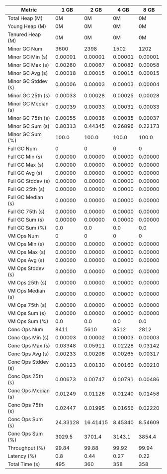 | Metric | 1 GB | 2 GB | 4 GB | 8 GB |
|------|----|----|----|----|
| Total Heap (M) | 0M | 0M | 0M | 0M |
| Young Heap (M) | 0M | 0M | 0M | 0M |
| Tenured Heap (M) | 0M | 0M | 0M | 0M |
| Minor GC Num | 3600 | 2398 | 1502 | 1202 |
| Minor GC Min (s) | 0.00001 | 0.00001 | 0.00001 | 0.00001 |
| Minor GC Max (s) | 0.00260 | 0.00067 | 0.00082 | 0.00058 |
| Minor GC Avg (s) | 0.00018 | 0.00015 | 0.00015 | 0.00015 |
| Minor GC Stddev (s) | 0.00006 | 0.00003 | 0.00003 | 0.00004 |
| Minor GC 25th (s) | 0.00033 | 0.00028 | 0.00025 | 0.00028 |
| Minor GC Median (s) | 0.00039 | 0.00033 | 0.00031 | 0.00033 |
| Minor GC 75th (s) | 0.00055 | 0.00036 | 0.00035 | 0.00037 |
| Minor GC Sum (s) | 0.80313 | 0.44345 | 0.26896 | 0.22173 |
| Minor GC Sum (%) | 100.0 | 100.0 | 100.0 | 100.0 |
| Full GC Num | 0 | 0 | 0 | 0 |
| Full GC Min (s) | 0.00000 | 0.00000 | 0.00000 | 0.00000 |
| Full GC Max (s) | 0.00000 | 0.00000 | 0.00000 | 0.00000 |
| Full GC Avg (s) | 0.00000 | 0.00000 | 0.00000 | 0.00000 |
| Full GC Stddev (s) | 0.00000 | 0.00000 | 0.00000 | 0.00000 |
| Full GC 25th (s) | 0.00000 | 0.00000 | 0.00000 | 0.00000 |
| Full GC Median (s) | 0.00000 | 0.00000 | 0.00000 | 0.00000 |
| Full GC 75th (s) | 0.00000 | 0.00000 | 0.00000 | 0.00000 |
| Full GC Sum (s) | 0.00000 | 0.00000 | 0.00000 | 0.00000 |
| Full GC Sum (%) | 0.0 | 0.0 | 0.0 | 0.0 |
| VM Ops Num | 0 | 0 | 0 | 0 |
| VM Ops Min (s) | 0.00000 | 0.00000 | 0.00000 | 0.00000 |
| VM Ops Max (s) | 0.00000 | 0.00000 | 0.00000 | 0.00000 |
| VM Ops Avg (s) | 0.00000 | 0.00000 | 0.00000 | 0.00000 |
| VM Ops Stddev (s) | 0.00000 | 0.00000 | 0.00000 | 0.00000 |
| VM Ops 25th (s) | 0.00000 | 0.00000 | 0.00000 | 0.00000 |
| VM Ops Median (s) | 0.00000 | 0.00000 | 0.00000 | 0.00000 |
| VM Ops 75th (s) | 0.00000 | 0.00000 | 0.00000 | 0.00000 |
| VM Ops Sum (s) | 0.00000 | 0.00000 | 0.00000 | 0.00000 |
| VM Ops Sum (%) | 0.0 | 0.0 | 0.0 | 0.0 |
| Conc Ops Num | 8411 | 5610 | 3512 | 2812 |
| Conc Ops Min (s) | 0.00003 | 0.00002 | 0.00003 | 0.00003 |
| Conc Ops Max (s) | 0.03348 | 0.05911 | 0.02228 | 0.03142 |
| Conc Ops Avg (s) | 0.00233 | 0.00206 | 0.00265 | 0.00317 |
| Conc Ops Stddev (s) | 0.00123 | 0.00130 | 0.00160 | 0.00210 |
| Conc Ops 25th (s) | 0.00673 | 0.00747 | 0.00791 | 0.00486 |
| Conc Ops Median (s) | 0.01249 | 0.01126 | 0.01240 | 0.01458 |
| Conc Ops 75th (s) | 0.02447 | 0.01995 | 0.01656 | 0.02220 |
| Conc Ops Sum (s) | 24.33128 | 16.41415 | 8.45340 | 8.54609 |
| Conc Ops Sum (%) | 3029.5 | 3701.4 | 3143.1 | 3854.4 |
| Throughput (%) | 99.84 | 99.88 | 99.92 | 99.94 |
| Latency (%) | 0.8 | 0.44 | 0.27 | 0.22 |
| Total Time (s) | 495 | 360 | 358 | 358 |
